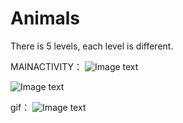# Animals
There is 5 levels, each level is different.

MAINACTIVITY：
![Image text](http://chuantu.biz/t6/286/1523796407x-1404781066.png)

![Image text](http://chuantu.biz/t6/286/1523796523x-1404781066.png)

gif：
![Image text](http://i4.bvimg.com/641593/1b599b00b083c2eb.gif)

